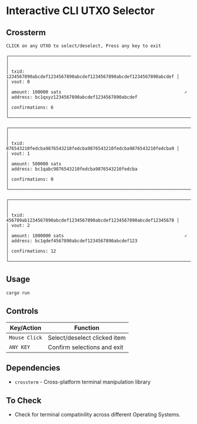 # Interactive CLI UTXO Selector

## Crossterm

```
CLICK on any UTXO to select/deselect, Press any key to exit

┌────────────────────────────────────────────────────────────────────────┐
│                                                                        │
│ txid: 1234567890abcdef1234567890abcdef1234567890abcdef1234567890abcdef │
│ vout: 0                                                                │
│ amount: 100000 sats                                               ✓
│ address: bc1qxyz1234567890abcdef1234567890abcdef                       │
│ confirmations: 6                                                       │
└────────────────────────────────────────────────────────────────────────┘

┌────────────────────────────────────────────────────────────────────────┐
│                                                                        │
│ txid: 876543210fedcba9876543210fedcba9876543210fedcba9876543210fedcba9 │
│ vout: 1                                                                │
│ amount: 500000 sats                                                    
│ address: bc1qabc9876543210fedcba9876543210fedcba                       │
│ confirmations: 0                                                       │
└────────────────────────────────────────────────────────────────────────┘

┌────────────────────────────────────────────────────────────────────────┐
│                                                                        │
│ txid: 456789ab1234567890abcdef1234567890abcdef1234567890abcdef12345678 │
│ vout: 2                                                                │
│ amount: 1000000 sats                                              ✓    
│ address: bc1qdef4567890abcdef1234567890abcdef123                       │
│ confirmations: 12                                                      │
└────────────────────────────────────────────────────────────────────────┘
```

## Usage

```bash
cargo run
```

## Controls

| Key/Action | Function |
|------------|----------|
| `Mouse Click` | Select/deselect clicked item |
| `ANY KEY` | Confirm selections and exit |

## Dependencies

- `crossterm` - Cross-platform terminal manipulation library

## To Check

- Check for terminal compatinility across different Operating Systems. 